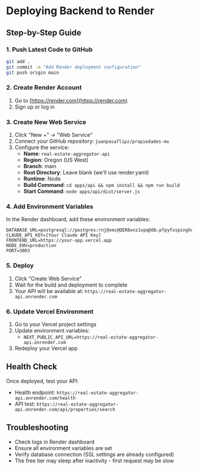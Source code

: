 # Deploying Backend to Render

## Step-by-Step Guide

### 1. Push Latest Code to GitHub
```bash
git add .
git commit -m "Add Render deployment configuration"
git push origin main
```

### 2. Create Render Account
1. Go to [https://render.com](https://render.com)
2. Sign up or log in

### 3. Create New Web Service
1. Click "New +" → "Web Service"
2. Connect your GitHub repository: `juanpasaflipz/propiedades-mx`
3. Configure the service:
   - **Name**: `real-estate-aggregator-api`
   - **Region**: Oregon (US West)
   - **Branch**: main
   - **Root Directory**: Leave blank (we'll use render.yaml)
   - **Runtime**: Node
   - **Build Command**: `cd apps/api && npm install && npm run build`
   - **Start Command**: `node apps/api/dist/server.js`

### 4. Add Environment Variables
In the Render dashboard, add these environment variables:

```
DATABASE_URL=postgresql://postgres:rnj@vmc@QER8xnz1vpq@db.pfpyfxspinghdhrjalsg.supabase.co:5432/postgres
CLAUDE_API_KEY=[Your Claude API Key]
FRONTEND_URL=https://your-app.vercel.app
NODE_ENV=production
PORT=3003
```

### 5. Deploy
1. Click "Create Web Service"
2. Wait for the build and deployment to complete
3. Your API will be available at: `https://real-estate-aggregator-api.onrender.com`

### 6. Update Vercel Environment
1. Go to your Vercel project settings
2. Update environment variables:
   - `NEXT_PUBLIC_API_URL=https://real-estate-aggregator-api.onrender.com`
3. Redeploy your Vercel app

## Health Check
Once deployed, test your API:
- Health endpoint: `https://real-estate-aggregator-api.onrender.com/health`
- API test: `https://real-estate-aggregator-api.onrender.com/api/properties/search`

## Troubleshooting
- Check logs in Render dashboard
- Ensure all environment variables are set
- Verify database connection (SSL settings are already configured)
- The free tier may sleep after inactivity - first request may be slow